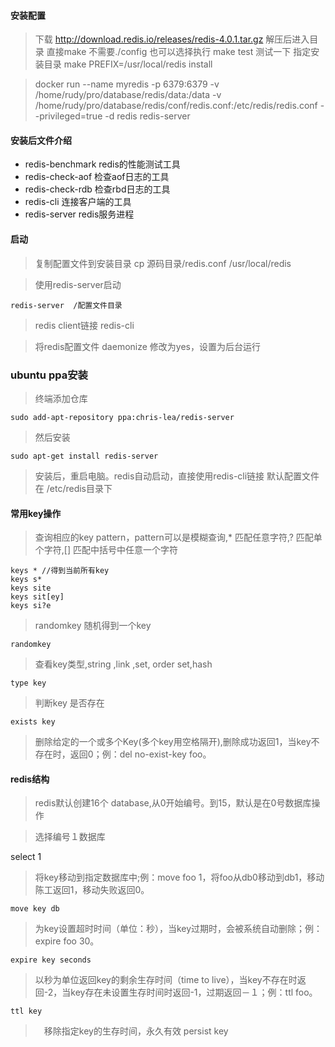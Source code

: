 #### 安装配置

> 下载 http://download.redis.io/releases/redis-4.0.1.tar.gz
> 解压后进入目录
> 直接make 不需要./config
> 也可以选择执行 make test 测试一下
> 指定安装目录 
    make PREFIX=/usr/local/redis  install

> docker run --name myredis -p 6379:6379 -v /home/rudy/pro/database/redis/data:/data  -v /home/rudy/pro/database/redis/conf/redis.conf:/etc/redis/redis.conf  --privileged=true  -d redis redis-server


#### 安装后文件介绍

* redis-benchmark  redis的性能测试工具
* redis-check-aof  检查aof日志的工具
* redis-check-rdb  检查rbd日志的工具
* redis-cli        连接客户端的工具
* redis-server     redis服务进程

#### 启动

> 复制配置文件到安装目录 cp 源码目录/redis.conf /usr/local/redis

> 使用redis-server启动

    redis-server  /配置文件目录

> redis client链接
    redis-cli

> 将redis配置文件 daemonize 修改为yes，设置为后台运行

### ubuntu ppa安装

> 终端添加仓库 

    sudo add-apt-repository ppa:chris-lea/redis-server

> 然后安装

    sudo apt-get install redis-server

> 安装后，重启电脑。redis自动启动，直接使用redis-cli链接
> 默认配置文件在 /etc/redis目录下


#### 常用key操作



> 查询相应的key pattern，pattern可以是模糊查询,* 匹配任意字符,? 匹配单个字符,[] 匹配中括号中任意一个字符

    keys * //得到当前所有key
    keys s*
    keys site
    keys sit[ey]
    keys si?e

> randomkey 随机得到一个key

    randomkey

> 查看key类型,string ,link ,set, order set,hash

    type key

> 判断key 是否存在

    exists key

> 删除给定的一个或多个Key(多个key用空格隔开),删除成功返回1，当key不存在时，返回0；例：del no-exist-key foo。


#### redis结构

> redis默认创建16个 database,从0开始编号。到15，默认是在0号数据库操作

> 选择编号１数据库

   select 1

> 将key移动到指定数据库中;例：move foo 1，将foo从db0移动到db1，移动陈工返回1，移动失败返回0。

    move key db

> 为key设置超时时间（单位：秒），当key过期时，会被系统自动删除；例：expire foo 30。

    expire key seconds

> 以秒为单位返回key的剩余生存时间（time to live），当key不存在时返回-2，当key存在未设置生存时间时返回-1，过期返回－１；例：ttl foo。

    ttl key



>　移除指定key的生存时间，永久有效
     persist key

